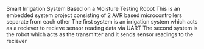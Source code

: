 Smart Irrigation System Based on a Moisture Testing Robot
This is an embedded system project consisting of 2 AVR based microcontrollers separate from each other
The first system is an irrigation system which acts as a reciever to recieve sensor reading data via UART
The second system is the robot which acts as the transmitter and it sends sensor readings to the reciever
